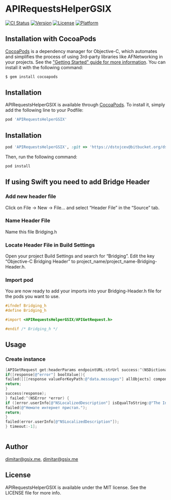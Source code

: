 # APIRequestsHelperGSIX

[![CI Status](https://img.shields.io/travis/dimitar@gsix.me/APIRequestsHelperGSIX.svg?style=flat)](https://travis-ci.org/dimitar@gsix.me/APIRequestsHelperGSIX)
[![Version](https://img.shields.io/cocoapods/v/APIRequestsHelperGSIX.svg?style=flat)](https://cocoapods.org/pods/APIRequestsHelperGSIX)
[![License](https://img.shields.io/cocoapods/l/APIRequestsHelperGSIX.svg?style=flat)](https://cocoapods.org/pods/APIRequestsHelperGSIX)
[![Platform](https://img.shields.io/cocoapods/p/APIRequestsHelperGSIX.svg?style=flat)](https://cocoapods.org/pods/APIRequestsHelperGSIX)

## Installation with CocoaPods

[CocoaPods](http://cocoapods.org) is a dependency manager for Objective-C, which automates and simplifies the process of using 3rd-party libraries like AFNetworking in your projects. See the ["Getting Started" guide for more information](https://github.com/AFNetworking/AFNetworking/wiki/Getting-Started-with-AFNetworking). You can install it with the following command:

```bash
$ gem install cocoapods
```

## Installation

APIRequestsHelperGSIX is available through [CocoaPods](https://cocoapods.org). To install
it, simply add the following line to your Podfile:

```ruby
pod 'APIRequestsHelperGSIX'
```

## Installation

```ruby
pod 'APIRequestsHelperGSIX', :git => 'https://dstojcev@bitbucket.org/dstojcev/apirequestshelpergsix.git'
```

Then, run the following command:

```ruby
pod install
```

## If using Swift you need to add Bridge Header
### Add new header file
Click on File -> New -> File… and select “Header File” in the “Source” tab.

### Name Header File
Name this file Bridging.h

###  Locate Header File in Build Settings
Open your project Build Settings and search for “Bridging”. Edit the key “Objective-C Bridging Header” to project_name/project_name-Bridging-Header.h.

### Import pod
You are now ready to add your imports into your Bridging-Header.h file for the pods you want to use.
```objective-c
#ifndef Bridging_h
#define Bridging_h

#import <APIRequestsHelperGSIX/APIGetRequest.h>

#endif /* Bridging_h */
```
## Usage

### Create instance

```objective-c
[APIGetRequest get:headerParams endpointURL:strUrl success:^(NSDictionary *response) {
if([response[@"error"] boolValue]){
failed([[[response valueForKeyPath:@"data.messages"] allObjects] componentsJoinedByString:@"\n"]);
return;
}
success(response);
} failed:^(NSError *error) {
if ([error.userInfo[@"NSLocalizedDescription"] isEqualToString:@"The Internet connection appears to be offline."]) {
failed(@"Немате интернет пристап.");
return;
}
failed(error.userInfo[@"NSLocalizedDescription"]);
} timeout:-1];
```
```swift

```

## Author

dimitar@gsix.me, dimitar@gsix.me

## License

APIRequestsHelperGSIX is available under the MIT license. See the LICENSE file for more info.
